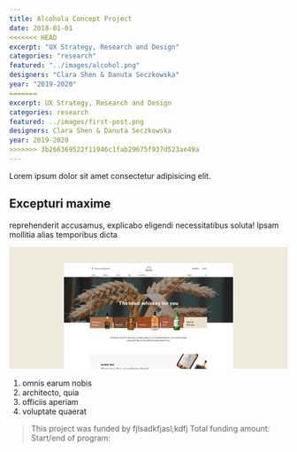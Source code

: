 ```yaml
---
title: Alcohola Concept Project
date: 2018-01-01
<<<<<<< HEAD
excerpt: "UX Strategy, Research and Design"
categories: "research"
featured: "../images/alcohol.png"
designers: "Clara Shen & Danuta Seczkowska"
year: "2019-2020"
=======
excerpt: UX Strategy, Research and Design
categories: research
featured: ../images/first-post.png
designers: Clara Shen & Danuta Seczkowska
year: 2019-2020
>>>>>>> 3b266369522f11946c1fab29675f937d523ae49a
---
```

Lorem ipsum dolor sit amet consectetur adipisicing elit.

## Excepturi maxime

reprehenderit accusamus, explicabo eligendi necessitatibus soluta! Ipsam mollitia alias temporibus dicta

![gatsby tutorial](/images/uploads/alcohol.png)

1. omnis earum nobis
2. architecto, quia
3. officiis aperiam
4. voluptate quaerat

> This project was funded by fjlsadkfjasl;kdfj
> Total funding amount:
> Start/end of program: